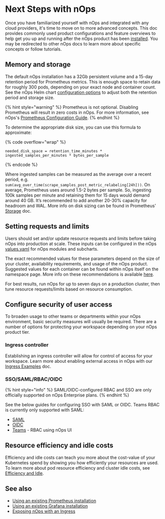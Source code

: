 # Next Steps with nOps

Once you have familiarized yourself with nOps and integrated with any cloud providers, it's time to move on to more advanced concepts. This doc provides commonly used product configurations and feature overviews to help get you up and running after the nOps product has been [installed](https://nOps.com/install). You may be redirected to other nOps docs to learn more about specific concepts or follow tutorials.

## Memory and storage

The default nOps installation has a 32Gb persistent volume and a 15-day retention period for Prometheus metrics. This is enough space to retain data for roughly 300 pods, depending on your exact node and container count. See the nOps Helm chart [configuration options](https://github.com/nOps/cost-analyzer-helm-chart) to adjust both the retention period and storage size.

{% hint style="warning" %}
Prometheus is not optional. Disabling Prometheus will result in zero costs in nOps. For more information, see nOps's [Prometheus Configuration Guide](/install-and-configure/advanced-configuration/custom-prom/custom-prom.md).
{% endhint %}

To determine the appropriate disk size, you can use this formula to approximate:

{% code overflow="wrap" %}
```
needed_disk_space = retention_time_minutes * ingested_samples_per_minutes * bytes_per_sample
```
{% endcode %}

Where ingested samples can be measured as the average over a recent period, e.g. `sum(avg_over_time(scrape_samples_post_metric_relabeling[24h]))`. On average, Prometheus uses around 1.5-2 bytes per sample. So, ingesting 100k samples per minute and retaining them for 15 days would demand around 40 GB. It’s recommended to add another 20-30% capacity for headroom and WAL. More info on disk sizing can be found in Prometheus' [Storage](https://prometheus.io/docs/prometheus/latest/storage/#operational-aspects) doc.

## Setting requests and limits

Users should set and/or update resource requests and limits before taking nOps into production at scale. These inputs can be configured in the nOps [values.yaml](https://github.com/nOps/cost-analyzer-helm-chart/blob/master/cost-analyzer/values.yaml) for nOps modules and subcharts.

The exact recommended values for these parameters depend on the size of your cluster, availability requirements, and usage of the nOps product. Suggested values for each container can be found within nOps itself on the namespace page. More info on these recommendations is available [here](https://blog.nOps.com/blog/requests-and-limits/).

For best results, run nOps for up to seven days on a production cluster, then tune resource requests/limits based on resource consumption.

## Configure security of user access

To broaden usage to other teams or departments within your nOps environment, basic security measures will usually be required. There are a number of options for protecting your workspace depending on your nOps product tier.

### Ingress controller

Establishing an ingress controller will allow for control of access for your workspace. Learn more about enabling external access in nOps with our [Ingress Examples](/install-and-configure/install/ingress-examples.md) doc.

### SSO/SAML/RBAC/OIDC

{% hint style="info" %}
SAML/OIDC-configured RBAC and SSO are only officially supported on nOps Enterprise plans.
{% endhint %}

See the below guides for configuring SSO with SAML or OIDC. Teams RBAC is currently only supported with SAML:

* [SAML](/install-and-configure/advanced-configuration/user-management-saml/README.md)
* [OIDC](/install-and-configure/advanced-configuration/user-management-oidc/user-management-oidc.md)
* [Teams](../../using-nOps/navigating-the-nOps-ui/teams.md) - RBAC using nOps UI

## **Resource efficiency and idle costs**

Efficiency and idle costs can teach you more about the cost-value of your Kubernetes spend by showing you how efficiently your resources are used. To learn more about pod resource efficiency and cluster idle costs, see [Efficiency and Idle](/using-nOps/navigating-the-nOps-ui/cost-allocation/efficiency-idle.md).

## **See also**

* [Using an existing Prometheus installation](/install-and-configure/advanced-configuration/custom-prom/custom-prom.md)
* [Using an existing Grafana installation](/install-and-configure/advanced-configuration/custom-grafana.md)
* [Exposing nOps with an Ingress](ingress-examples.md)

